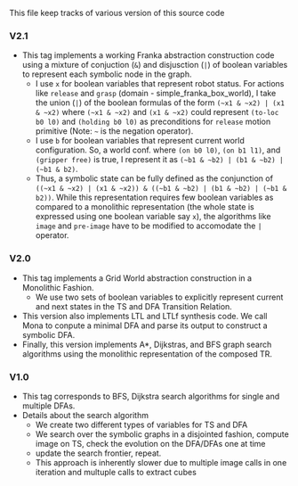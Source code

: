 This file keep tracks of various version of this source code

### V2.1

- This tag implements a working Franka abstraction construction code using a mixture of conjuction (`&`) and disjusction (`|`) of boolean variables to represent each symbolic node in the graph.
	- I use `x` for boolean variables that represent robot status. For actions like `release` and `grasp` (domain - simple_franka_box_world), I take the union (`|`) of the boolean formulas of the form `(~x1 & ~x2) | (x1 & ~x2)` where `(~x1 & ~x2)` and `(x1 & ~x2)` could represent `(to-loc b0 l0)` and `(holding b0 l0)` as preconditions for `release` motion primitive (Note: `~` is the negation operator).
	- I use `b` for boolean variables that represent current world configuration. So, a world conf. where `(on b0 l0)`, `(on b1 l1)`, and `(gripper free)`  is true, I represent it as `(~b1 & ~b2) | (b1 & ~b2) | (~b1 & b2)`. 
	- Thus, a symbolic state can be fully defined as the conjunction of `((~x1 & ~x2) | (x1 & ~x2)) & ((~b1 & ~b2) | (b1 & ~b2) | (~b1 & b2))`. While this representation requires few boolean variables as compared to a monolithic representation (the whole state is expressed using one boolean variable say `x`), the algorithms like `image` and `pre-image` have to be modified to accomodate the `|` operator. 

### V2.0

- This tag implements a Grid World abstraction construction in a Monolithic Fashion.
	- We use two sets of boolean variables to explicitly represent current and next states in the TS and DFA Transition Relation.
- This version also implements LTL and LTLf synthesis code. We call Mona to conpute a minimal DFA and parse its output to construct a symbolic DFA.
- Finally, this version implements A\*, Dijkstras, and BFS graph search algorithms using the monolithic representation of the composed TR.


### V1.0

- This tag corresponds to BFS, Dijkstra search algorithms for single and multiple DFAs. 
- Details about the search algorithm 
	- We create two different types of variables for TS and DFA 
	- We search over the symbolic graphs in a disjointed fashion, compute image on TS, check the evolution on the DFA/DFAs one at time
	- update the search frontier, repeat.
	- This approach is inherently slower due to multiple image calls in one iteration and multuple calls to extract cubes
